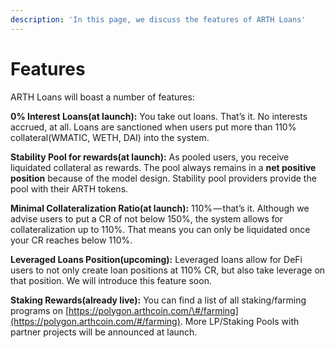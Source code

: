 ```yaml
---
description: 'In this page, we discuss the features of ARTH Loans'
---
```


# Features

ARTH Loans will boast a number of features:

**0% Interest Loans\(at launch\):** You take out loans. That’s it. No interests accrued, at all. Loans are sanctioned when users put more than 110% collateral\(WMATIC, WETH, DAI\) into the system.

**Stability Pool for rewards\(at launch\):** As pooled users, you receive liquidated collateral as rewards. The pool always remains in a **net positive position** because of the model design. Stability pool providers provide the pool with their ARTH tokens.

**Minimal Collateralization Ratio\(at launch\):** 110% — that’s it. Although we advise users to put a CR of not below 150%, the system allows for collateralization up to 110%. That means you can only be liquidated once your CR reaches below 110%.

**Leveraged Loans Position\(upcoming\):** Leveraged loans allow for DeFi users to not only create loan positions at 110% CR, but also take leverage on that position. We will introduce this feature soon.

**Staking Rewards\(already live\):** You can find a list of all staking/farming programs on [https://polygon.arthcoin.com/\#/farming](https://polygon.arthcoin.com/#/farming). More LP/Staking Pools with partner projects will be announced at launch.

